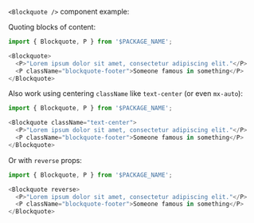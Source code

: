 `<Blockquote />` component example:

Quoting blocks of content:

```js
import { Blockquote, P } from '$PACKAGE_NAME';

<Blockquote>
  <P>"Lorem ipsum dolor sit amet, consectetur adipiscing elit."</P>
  <P className="blockquote-footer">Someone famous in something</P>
</Blockquote>
```

Also work using centering `className` like `text-center` (or even `mx-auto`):

```js
import { Blockquote, P } from '$PACKAGE_NAME';

<Blockquote className="text-center">
  <P>"Lorem ipsum dolor sit amet, consectetur adipiscing elit."</P>
  <P className="blockquote-footer">Someone famous in something</P>
</Blockquote>
```


Or with `reverse` props:

```js
import { Blockquote, P } from '$PACKAGE_NAME';

<Blockquote reverse>
  <P>"Lorem ipsum dolor sit amet, consectetur adipiscing elit."</P>
  <P className="blockquote-footer">Someone famous in something</P>
</Blockquote>
```

